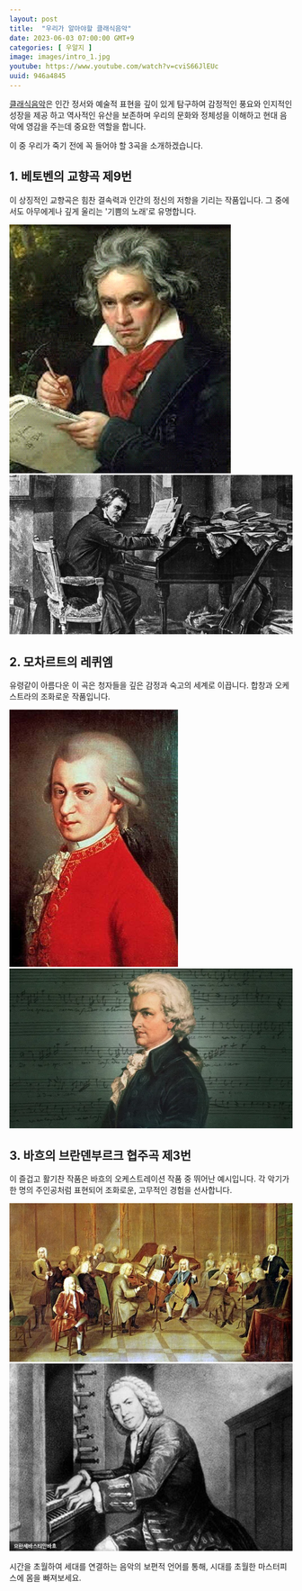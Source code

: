 ```yaml
---
layout: post
title:  "우리가 알아야할 클래식음악"
date: 2023-06-03 07:00:00 GMT+9
categories: [ 우알지 ]
image: images/intro_1.jpg
youtube: https://www.youtube.com/watch?v=cviS66JlEUc
uuid: 946a4845
---
```


[클래식음악][topic]은 인간 정서와 예술적 표현을 깊이 있게 탐구하여 감정적인 풍요와 인지적인 성장을 제공 하고 역사적인 유산을 보존하며 우리의 문화와 정체성을 이해하고 현대 음악에 영감을 주는데 중요한 역할을 합니다.

이 중 우리가 죽기 전에 꼭 들어야 할 3곡을 소개하겠습니다.

## 1. 베토벤의 교향곡 제9번

이 상징적인 교향곡은 힘찬 결속력과 인간의 정신의 저항을 기리는 작품입니다. 그 중에서도 아무에게나 깊게 울리는 '기쁨의 노래'로 유명합니다.

![1_1.jpg](images/1_1.jpg)
![1_2.jpg](images/1_2.jpg)

## 2. 모차르트의 레퀴엠

유령같이 아름다운 이 곡은 청자들을 깊은 감정과 숙고의 세계로 이끕니다. 합창과 오케스트라의 조화로운 작품입니다.

![2_1.jpg](images/2_1.jpg)
![2_2.jpg](images/2_2.webp)

## 3. 바흐의 브란덴부르크 협주곡 제3번

이 즐겁고 활기찬 작품은 바흐의 오케스트레이션 작품 중 뛰어난 예시입니다. 각 악기가 한 명의 주인공처럼 표현되어 조화로운, 고무적인 경험을 선사합니다.

![3_1.jpg](images/3_1.jpg)
![3_2.jpg](images/3_2.jpg)

시간을 초월하여 세대를 연결하는 음악의 보편적 언어를 통해, 시대를 초월한 마스터피스에 몸을 빠져보세요.

[topic]: https://www.google.com/search?q=클래식음악
